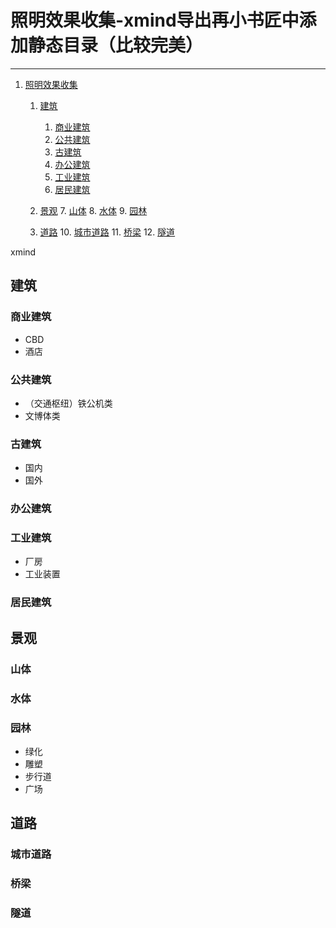 # 照明效果收集-xmind导出再小书匠中添加静态目录（比较完美）
---------
1. [照明效果收集](#照明效果收集)
	1. [建筑](#建筑)
		1. [商业建筑](#商业建筑)
		2. [公共建筑](#公共建筑)
		3. [古建筑](#古建筑)
		4. [办公建筑](#办公建筑)
		5. [工业建筑](#工业建筑)
		6. [居民建筑](#居民建筑)
		
	2. [景观](#景观)
		7. [山体](#山体)
		8. [水体](#水体)
		9. [园林](#园林)
		
	3. [道路](#道路)
		10. [城市道路](#城市道路)
		11. [桥梁](#桥梁)
		12. [隧道](#隧道)
  
 
xmind
## 建筑
### 商业建筑
* CBD
* 酒店
### 公共建筑
* （交通枢纽）铁公机类
* 文博体类
### 古建筑
* 国内
* 国外
### 办公建筑
### 工业建筑
* 厂房
* 工业装置
### 居民建筑
## 景观
### 山体
### 水体
### 园林
* 绿化
* 雕塑
* 步行道
* 广场
## 道路
### 城市道路
### 桥梁
### 隧道
